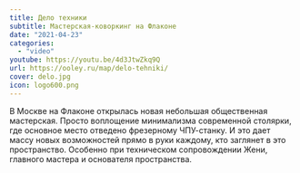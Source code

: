 ```yaml
---
title: Дело техники
subtitle: Мастерская-коворкинг на Флаконе
date: "2021-04-23"
categories:
  - "video"
youtube: https://youtu.be/4d3JtwZkq9Q
url: https://ooley.ru/map/delo-tehniki/
cover: delo.jpg
icon: logo600.png
---
```


В Москве на Флаконе открылась новая небольшая общественная мастерская. Просто воплощение минимализма современной столярки, где основное место отведено фрезерному ЧПУ-станку. И это дает массу новых возможностей прямо в руки каждому, кто заглянет в это пространство. Особенно при техническом сопровождении Жени, главного мастера и основателя пространства.
